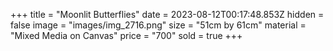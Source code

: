 +++
title = "Moonlit Butterflies"
date = 2023-08-12T00:17:48.853Z
hidden = false
image = "images/img_2716.png"
size = "51cm by 61cm"
material = "Mixed Media on Canvas"
price = "700"
sold = true
+++
